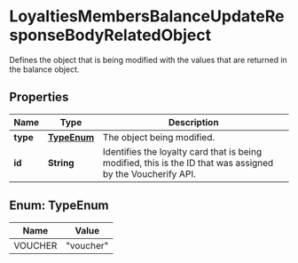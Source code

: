 

# LoyaltiesMembersBalanceUpdateResponseBodyRelatedObject

Defines the object that is being modified with the values that are returned in the balance object.

## Properties

| Name | Type | Description |
|------------ | ------------- | ------------- |
|**type** | [**TypeEnum**](#TypeEnum) | The object being modified. |
|**id** | **String** | Identifies the loyalty card that is being modified, this is the ID that was assigned by the Voucherify API. |



## Enum: TypeEnum

| Name | Value |
|---- | -----|
| VOUCHER | &quot;voucher&quot; |



